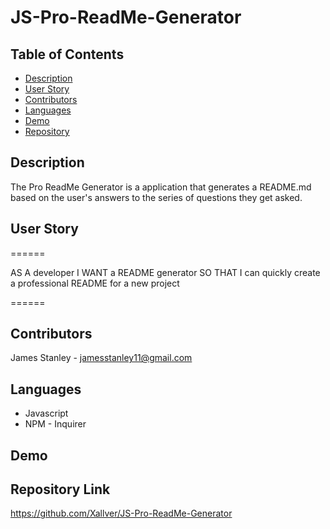# JS-Pro-ReadMe-Generator

## Table of Contents
  * [Description](#Description)
  * [User Story](#User-Story)
  * [Contributors](#Contributors)
  * [Languages](#Languages)
  * [Demo](#Demo)
  * [Repository](#Repository-Link)

## Description
The Pro ReadMe Generator is a application that generates a README.md based on the user's answers to the series of questions they get asked.

## User Story
======

AS A developer
I WANT a README generator
SO THAT I can quickly create a professional README for a new project

======

## Contributors
James Stanley - jamesstanley11@gmail.com 

## Languages
* Javascript
* NPM - Inquirer

## Demo


## Repository Link
https://github.com/Xallver/JS-Pro-ReadMe-Generator